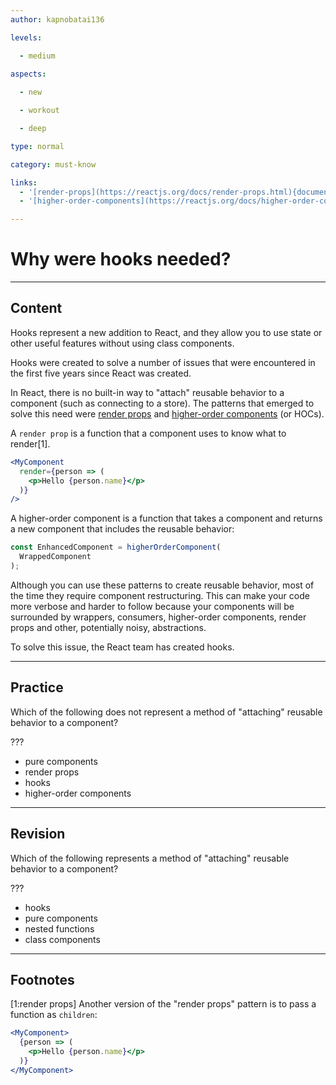 ```yaml
---
author: kapnobatai136

levels:

  - medium
  
aspects:

  - new

  - workout

  - deep

type: normal

category: must-know

links:
  - '[render-props](https://reactjs.org/docs/render-props.html){documentation}'
  - '[higher-order-components](https://reactjs.org/docs/higher-order-components.html){documentation}'

---
```


# Why were hooks needed?

---
## Content

Hooks represent a new addition to React, and they allow you to use state or other useful features without using class components.

Hooks were created to solve a number of issues that were encountered in the first five years since React was created.

In React, there is no built-in way to "attach" reusable behavior to a component (such as connecting to a store). The patterns that emerged to solve this need were [render props](https://reactjs.org/docs/render-props.html) and [higher-order components](https://reactjs.org/docs/higher-order-components.html) (or HOCs).

A `render prop` is a function that a component uses to know what to render[1].

```jsx
<MyComponent
  render={person => (
    <p>Hello {person.name}</p>
  )}
/>
```

A higher-order component is a function that takes a component and returns a new component that includes the reusable behavior:

```js
const EnhancedComponent = higherOrderComponent(
  WrappedComponent
);
```

Although you can use these patterns to create reusable behavior, most of the time they require component restructuring. This can make your code more verbose and harder to follow because your components will be surrounded by wrappers, consumers, higher-order components, render props and other, potentially noisy, abstractions.

To solve this issue, the React team has created hooks.

---
## Practice

Which of the following does not represent a method of "attaching" reusable behavior to a component?

???

* pure components
* render props
* hooks
* higher-order components

---
## Revision

Which of the following represents a method of "attaching" reusable behavior to a component?

???

* hooks
* pure components
* nested functions
* class components

---
## Footnotes
[1:render props]
Another version of the "render props" pattern is to pass a function as `children`:

```jsx
<MyComponent>
  {person => (
    <p>Hello {person.name}</p>
  )}
</MyComponent>
```